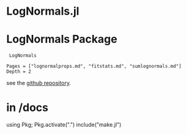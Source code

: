 # LogNormals.jl

# LogNormals Package

```@docs
 LogNormals
```

```@contents
Pages = ["lognormalprops.md", "fitstats.md", "sumlognormals.md"]
Depth = 2
```

see the [github repository](https://github.com/bgctw/LogNormals.jl).

# in <package>/docs
using Pkg; Pkg.activate(".")
include("make.jl")